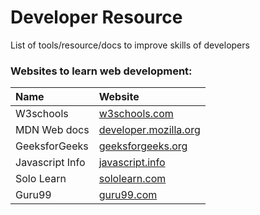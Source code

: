 # Developer Resource
List of tools/resource/docs to improve skills of developers

### Websites to learn web development:
|Name|Website|
|:-------|:------|
W3schools|[w3schools.com](https://www.w3schools.com)
MDN Web docs|[developer.mozilla.org](https://developer.mozilla.org/en-US)
GeeksforGeeks|[geeksforgeeks.org](https://www.geeksforgeeks.org)
Javascript Info|[javascript.info](https://javascript.info)
Solo Learn| [sololearn.com](https://www.sololearn.com/en/home)
Guru99| [guru99.com](https://guru99.com)
